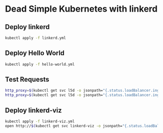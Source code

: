 # Dead Simple Kubernetes with linkerd

## Deploy linkerd

```bash
kubectl apply -f linkerd.yml
```

## Deploy Hello World

```bash
kubectl apply -f hello-world.yml
```

## Test Requests

```bash
http_proxy=$(kubectl get svc l5d -o jsonpath="{.status.loadBalancer.ingress[0].ip}"):4140 curl -s http://hello
http_proxy=$(kubectl get svc l5d -o jsonpath="{.status.loadBalancer.ingress[0].ip}"):4140 curl -s http://world
```

## Deploy linkerd-viz

```bash
kubectl apply -f linkerd-viz.yml
open http://$(kubectl get svc linkerd-viz -o jsonpath="{.status.loadBalancer.ingress[0].ip}")
```
